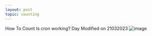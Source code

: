 ```yaml
---
layout: post
topic: counting
---
```


How To Count
Is cron working?
Day 
Modified on 21032023
![image](/AppliedMaths/assets/images/image.jpg)